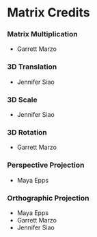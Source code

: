 # Matrix Credits

### Matrix Multiplication
- Garrett Marzo

### 3D Translation
- Jennifer Siao

### 3D Scale
- Jennifer Siao

### 3D Rotation
- Garrett Marzo

### Perspective Projection
- Maya Epps

### Orthographic Projection
- Maya Epps
- Garrett Marzo
- Jennifer Siao
